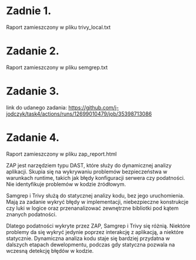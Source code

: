 # Zadnie 1.
Raport zamieszczony w pliku trivy_local.txt

# Zadanie 2.
Raport zamieszczony w pliku semgrep.txt

# Zadanie 3.
link do udanego zadania: https://github.com/j-jodczyk/task4/actions/runs/12699010479/job/35398713086

# Zadanie 4.
Raport zamieszczony w pliku zap_report.html

ZAP jest narzędziem typu DAST, które służy do dynamicznej analizy aplikacji. Skupia się na wykrywaniu problemów bezpieczeństwa w warunkach runtime, takich jak błędy konfiguracji serwera czy podatności. Nie identyfikuje problemów w kodzie źródłowym.

Samgrep i Trivy służą do statycznej analizy kodu, bez jego uruchomienia. Mają za zadanie wykryć błędy w implementacji, niebezpieczne konstrukcje czy luki w logice oraz przenanalizować zewnętrzne bibliotki pod kątem znanych podatności.

Dlatego podatności wykryte przez ZAP, Samgrep i Trivy się różnią. Niektóre problemy da się wykryć jedynie poprzez interakcję z aplikacją, a niektóre statycznie. Dynamiczna analiza kodu staje się bardziej przydatna w dalszych etapach dewelopmentu, podczas gdy statyczna pozwala na wczesną detekcję błędów w kodzie.
